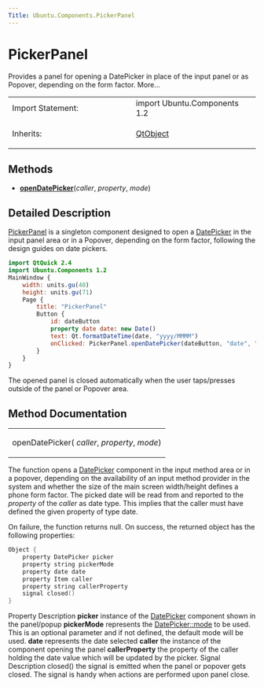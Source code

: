 ```yaml
---
Title: Ubuntu.Components.PickerPanel
---
```

        
PickerPanel
===========

<span class="subtitle"></span>
Provides a panel for opening a DatePicker in place of the input panel or as Popover, depending on the form factor. More...

<table>
<colgroup>
<col width="50%" />
<col width="50%" />
</colgroup>
<tbody>
<tr class="odd">
<td>Import Statement:</td>
<td>import Ubuntu.Components 1.2</td>
</tr>
<tr class="even">
<td>Inherits:</td>
<td><p><a href="../sdk-14.10/QtQml.QtObject.md">QtObject</a></p></td>
</tr>
</tbody>
</table>

<span id="methods"></span>
Methods
-------

-   ****[openDatePicker](#openDatePicker-method)****(*caller*, *property*, *mode*)

<span id="details"></span>
Detailed Description
--------------------

[PickerPanel](index.html) is a singleton component designed to open a [DatePicker](../Ubuntu.Components.Pickers.DatePicker.md) in the input panel area or in a Popover, depending on the form factor, following the design guides on date pickers.

``` qml
import QtQuick 2.4
import Ubuntu.Components 1.2
MainWindow {
    width: units.gu(40)
    height: units.gu(71)
    Page {
        title: "PickerPanel"
        Button {
            id: dateButton
            property date date: new Date()
            text: Qt.formatDateTime(date, "yyyy/MMMM")
            onClicked: PickerPanel.openDatePicker(dateButton, "date", "Years|Months")
        }
    }
}
```

The opened panel is closed automatically when the user taps/presses outside of the panel or Popover area.

Method Documentation
--------------------

<table>
<colgroup>
<col width="100%" />
</colgroup>
<tbody>
<tr class="odd">
<td><p><span id="openDatePicker-method"></span><span class="name">openDatePicker</span>( <em>caller</em>, <em>property</em>, <em>mode</em>)</p></td>
</tr>
</tbody>
</table>

The function opens a [DatePicker](../Ubuntu.Components.Pickers.DatePicker.md) component in the input method area or in a popover, depending on the availability of an input method provider in the system and whether the size of the main screen width/height defines a phone form factor. The picked date will be read from and reported to the *property* of the *caller* as date type. This implies that the caller must have defined the given property of type date.

On failure, the function returns null. On success, the returned object has the following properties:

``` cpp
Object {
    property DatePicker picker
    property string pickerMode
    property date date
    property Item caller
    property string callerProperty
    signal closed()
}
```

Property
Description
**picker**
instance of the [DatePicker](../Ubuntu.Components.Pickers.DatePicker.md) component shown in the panel/popup
**pickerMode**
represents the [DatePicker::mode](../Ubuntu.Components.Pickers.DatePicker.md#mode-prop) to be used. This is an optional parameter and if not defined, the default mode will be used.
**date**
represents the date selected
**caller**
the instance of the component opening the panel
**callerProperty**
the property of the caller holding the date value which will be updated by the picker.
Signal
Description
closed()
the signal is emitted when the panel or popover gets closed. The signal is handy when actions are performed upon panel close.

